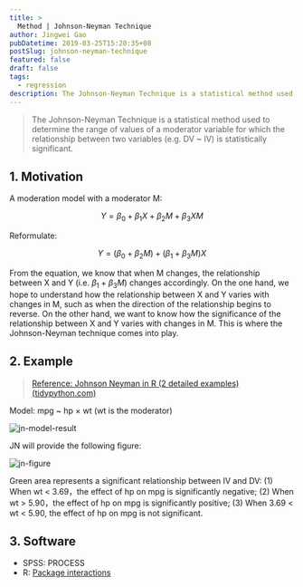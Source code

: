 ```yaml
---
title: >
  Method | Johnson-Neyman Technique
author: Jingwei Gao
pubDatetime: 2019-03-25T15:20:35+08
postSlug: johnson-neyman-technique
featured: false
draft: false
tags:
  - regression
description: The Johnson-Neyman Technique is a statistical method used to determine the range of values of a moderator variable for which the relationship between two variables (e.g. DV ~ IV) is statistically significant.
---
```


> The Johnson-Neyman Technique is a statistical method used to determine the range of values of a moderator variable for which the relationship between two variables (e.g. DV ~ IV) is statistically significant.

## 1. Motivation

A moderation model with a moderator M:

$$
Y=\beta_0+\beta_1X+\beta_2M+\beta_3XM
$$

Reformulate:

$$
Y=(\beta_0+\beta_2M)+(\beta_1+\beta_3M)X
$$

From the equation, we know that when M changes, the relationship between X and Y (i.e. $\beta_1+\beta_3M$) changes accordingly. On the one hand, we hope to understand how the relationship between X and Y varies with changes in M, such as when the direction of the relationship begins to reverse. On the other hand, we want to know how the significance of the relationship between X and Y varies with changes in M. This is where the Johnson-Neyman technique comes into play.

## 2. Example

> [Reference: Johnson Neyman in R (2 detailed examples) (tidypython.com)](https://tidypython.com/johnson-neyman-in-r-2-detailed-examples/)

Model: mpg ~ hp × wt (wt is the moderator)

![jn-model-result](/assets/jn-model-result.png)

JN will provide the following figure:

![jn-figure](/assets/jn-figure.png)

Green area represents a significant relationship between IV and DV: (1) When wt < 3.69，the effect of hp on mpg is significantly negative; (2) When wt > 5.90，the effect of hp on mpg is significantly positive; (3) When 3.69 < wt < 5.90, the effect of hp on mpg is not significant.

## 3. Software

- SPSS: PROCESS
- R: [Package interactions](https://cran.r-project.org/web/packages/interactions/index.html)
